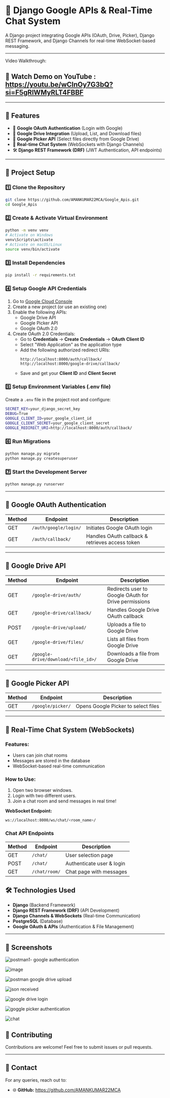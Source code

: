 # 🚀 Django Google APIs & Real-Time Chat System

A Django project integrating Google APIs (OAuth, Drive, Picker), Django REST Framework, and Django Channels for real-time WebSocket-based messaging.

---
Video Walkthrough:

## 🚀 Watch Demo on YouTube  : https://youtu.be/wCInOy7G3bQ?si=F5gRlWMyRLT4FBBF

---

## 📌 Features

- 🔑 **Google OAuth Authentication** (Login with Google)
- 📂 **Google Drive Integration** (Upload, List, and Download files)
- 📑 **Google Picker API** (Select files directly from Google Drive)
- 💬 **Real-time Chat System** (WebSockets with Django Channels)
- 🛠 **Django REST Framework (DRF)** (JWT Authentication, API endpoints)

---

## 📂 Project Setup

### 1️⃣ Clone the Repository
```sh
git clone https://github.com/AMANKUMAR22MCA/Google_Apis.git
cd Google_Apis
```

### 2️⃣ Create & Activate Virtual Environment
```sh
python -m venv venv
# Activate on Windows
venv\Scripts\activate
# Activate on macOS/Linux
source venv/bin/activate
```

### 3️⃣ Install Dependencies
```sh
pip install -r requirements.txt
```

### 4️⃣ Setup Google API Credentials
1. Go to [Google Cloud Console](https://console.cloud.google.com/)
2. Create a new project (or use an existing one)
3. Enable the following APIs:
   - Google Drive API
   - Google Picker API
   - Google OAuth 2.0
4. Create OAuth 2.0 Credentials:
   - Go to **Credentials** → **Create Credentials** → **OAuth Client ID**
   - Select "Web Application" as the application type
   - Add the following authorized redirect URIs:
     ```
     http://localhost:8000/auth/callback/
     http://localhost:8000/google-drive/callback/
     ```
   - Save and get your **Client ID** and **Client Secret**

### 5️⃣ Setup Environment Variables (.env file)
Create a `.env` file in the project root and configure:
```sh
SECRET_KEY=your_django_secret_key
DEBUG=True
GOOGLE_CLIENT_ID=your_google_client_id
GOOGLE_CLIENT_SECRET=your_google_client_secret
GOOGLE_REDIRECT_URI=http://localhost:8000/auth/callback/
```

### 6️⃣ Run Migrations
```sh
python manage.py migrate
python manage.py createsuperuser
```

### 7️⃣ Start the Development Server
```sh
python manage.py runserver
```

---

## 🔑 Google OAuth Authentication

| Method | Endpoint | Description |
|--------|------------------------|----------------------------------|
| GET    | `/auth/google/login/`  | Initiates Google OAuth login    |
| GET    | `/auth/callback/`      | Handles OAuth callback & retrieves access token |

---

## 📂 Google Drive API

| Method | Endpoint | Description |
|--------|--------------------------------|--------------------------------------|
| GET    | `/google-drive/auth/`        | Redirects user to Google OAuth for Drive permissions |
| GET    | `/google-drive/callback/`    | Handles Google Drive OAuth callback |
| POST   | `/google-drive/upload/`      | Uploads a file to Google Drive |
| GET    | `/google-drive/files/`       | Lists all files from Google Drive |
| GET    | `/google-drive/download/<file_id>/` | Downloads a file from Google Drive |

---

## 📑 Google Picker API

| Method | Endpoint | Description |
|--------|----------------|----------------------------------|
| GET    | `/google/picker/` | Opens Google Picker to select files |

---

## 💬 Real-Time Chat System (WebSockets)

### Features:
- Users can join chat rooms
- Messages are stored in the database
- WebSocket-based real-time communication

### How to Use:
1. Open two browser windows.
2. Login with two different users.
3. Join a chat room and send messages in real time!

**WebSocket Endpoint:**
```sh
ws://localhost:8000/ws/chat/<room_name>/
```

### Chat API Endpoints

| Method | Endpoint | Description |
|--------|---------------------|--------------------------------|
| GET    | `/chat/`            | User selection page          |
| POST   | `/chat/`            | Authenticate user & login    |
| GET    | `/chat/room/`       | Chat page with messages      |



## 🛠 Technologies Used

- **Django** (Backend Framework)
- **Django REST Framework (DRF)** (API Development)
- **Django Channels & WebSockets** (Real-time Communication)
- **PostgreSQL** (Database)
- **Google OAuth & APIs** (Authentication & File Management)



---

## 📸 Screenshots
![postman1- google  authentication](https://github.com/user-attachments/assets/6ecfca5d-a0bd-445e-bfec-8c637adef61e) <br>

![image](https://github.com/user-attachments/assets/bf848fd7-18f7-41d2-9ea5-bb37840a46c4)  <br>

![postman google drive upload](https://github.com/user-attachments/assets/29dfa8c0-f8fc-41e1-a017-3ffc29f8ccd8)  <br>


![json received](https://github.com/user-attachments/assets/790e8b31-95d5-4694-bd17-4823dc7c7810)   <br>


![google drive login](https://github.com/user-attachments/assets/2a663d32-7603-411a-9e24-449f420fb17c)   <br>


![goggle picker authentication](https://github.com/user-attachments/assets/9ab9a52e-7ad7-4a30-8233-8da021c7a9bf)   <br>

![chat](https://github.com/user-attachments/assets/857c3317-091c-4916-8e81-30e159759912)   <br>



## 🤝 Contributing

Contributions are welcome! Feel free to submit issues or pull requests.

---

## 📧 Contact

For any queries, reach out to:
- 🌐 **GitHub:** https://github.com/AMANKUMAR22MCA


